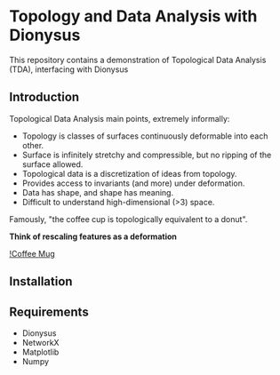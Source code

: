 # Topology and Data Analysis with Dionysus

This repository contains a demonstration of Topological Data Analysis (TDA),
interfacing with Dionysus

## Introduction

Topological Data Analysis main points, extremely informally:
* Topology is classes of surfaces continuously deformable into each other.
* Surface is infinitely stretchy and compressible, but no ripping of the surface allowed.
* Topological data is a discretization of ideas from topology.
* Provides access to invariants (and more) under deformation.
* Data has shape, and shape has meaning.
* Difficult to understand high-dimensional (>3) space.

Famously, "the coffee cup is topologically equivalent to a donut".

**Think of rescaling features as a deformation**

[!Coffee Mug]("images/Mug_and_Torus_morph.gif")

## Installation

## Requirements

* Dionysus
* NetworkX
* Matplotlib
* Numpy
